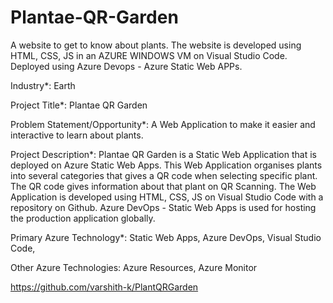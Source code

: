 # Plantae-QR-Garden
A website to get to know about plants. 
The website is developed using HTML, CSS, JS in an AZURE WINDOWS VM on Visual Studio Code. Deployed using Azure Devops - Azure Static Web APPs.

Industry*:
Earth

Project Title*:
Plantae QR Garden

Problem Statement/Opportunity*:
A Web Application to make it easier and interactive to learn about plants.

Project Description*:
Plantae QR Garden is a Static Web Application that is deployed on Azure Static Web Apps. This Web Application organises plants into several categories that gives a QR code when selecting specific plant. The QR code gives information about that plant on QR Scanning. The Web Application is developed using HTML, CSS, JS on Visual Studio Code with a repository on Github. Azure DevOps - Static Web Apps is used for hosting the production application globally.

Primary Azure Technology*:
Static Web Apps, Azure DevOps, Visual Studio Code,

Other Azure Technologies:
Azure Resources, Azure Monitor


https://github.com/varshith-k/PlantQRGarden
